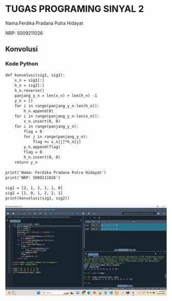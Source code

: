 # TUGAS PROGRAMING SINYAL 2

Nama:Ferdika Pradana Putra Hidayat

NRP: 5009211026

## Konvolusi
### Kode Python

```
def konvolusi(sig1, sig2):
    x_n = sig1[:]
    h_n = sig2[:]
    h_n.reverse()
    panjang_y_n = len(x_n) + len(h_n) -1
    y_n = []
    for i in range(panjang_y_n-len(h_n)):
        h_n.append(0)
    for i in range(panjang_y_n-len(x_n)):
        x_n.insert(0, 0)
    for i in range(panjang_y_n):
        flag = 0
        for j in range(panjang_y_n):
            flag += x_n[j]*h_n[j]
        y_n.append(flag)
        flag = 0
        h_n.insert(0, 0)
    return y_n

print('Nama: Ferdika Pradana Putra Hidayat')
print('NRP: 5009211026')

sig1 = [2, 1, 2, 1, 1, 0]
sig2 = [1, 0, 1, 2, 2, 1]
print(konvolusi(sig1, sig2))
```
<img align="center" src="https://github.com/FerdikaPradana/Tugas_Programing_Sinyal_2/blob/main/konvolusi/Screenshot%20(552).png" width="600px" alt="lalit's Github Stats">
